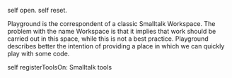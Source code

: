 self open.self reset.Playground is the correspondent of a classic Smalltalk Workspace. The problem with the name Workspace is that it implies that work should be carried out in this space, while this is not a best practice. Playground describes better the intention of providing a place in which we can quickly play with some code.self registerToolsOn: Smalltalk tools